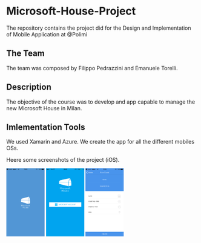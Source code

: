 # Microsoft-House-Project
The repository contains the project did for the Design and Implementation of Mobile Application at @Polimi

## The Team

The team was composed by Filippo Pedrazzini and Emanuele Torelli.

## Description

The objective of the course was to develop and app capable to manage the new Microsoft House in Milan. 

## Imlementation Tools

We used Xamarin and Azure. We create the app for all the different mobiles OSs.

Heere some screenshots of the project (iOS).

<img src="img/splash.PNG" width="20%">
<img src="img/login.PNG" width="20%">
<img src="img/newevent.PNG" width="20%">
